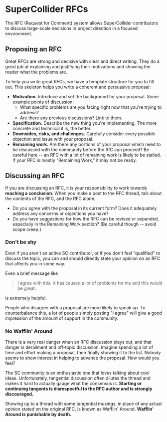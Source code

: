 # SuperCollider RFCs

The RFC (Request for Comment) system allows SuperCollider contributors to discuss large-scale decisions in project direction in a focused environment.

## Proposing an RFC

Great RFCs are strong and decisive with clear and direct writing. They do a great job at explaining and justifying their motivations and showing the reader what the problems are.

To help you write great RFCs, we have a template structure for you to fill out. This skeleton helps you write a coherent and persuasive proposal:

- **Motivation.** Introduce and set the background for your proposal. Some example points of discussion:
  - What specific problems are you facing right now that you're trying to address?
  - Are there any previous discussions? Link to them.
- **Specification.** Describe the new thing you're implementing. The more concrete and technical it is, the better.
- **Downsides, risks, and challenges.** Carefully consider every possible objection and issue with your proposal.
- **Remaining work.** Are there any portions of your proposal which need to be discussed with the community before the RfC can proceed? Be careful here -- an RFC with a lot of remaining work is likely to be stalled. If your RFC is mostly "Remaining Work," it may not be ready.

## Discussing an RFC


If you are discussing an RFC, it is your responsibility to work towards **reaching a conclusion**. When you make a post to the RFC thread, talk about the contents of the RFC, and the RFC alone.

- Do you agree with the proposal in its current form? Does it adequately address any concerns or objections you have?
- Do you have suggestions for how the RFC can be revised or expanded, especially in the Remaining Work section? (Be careful though -- avoid scope creep.)

### Don't be shy

Even if you aren't an active SC contributor, or if you don't feel "qualified" to discuss the topic, you can and should directly state your opinion on an RFC that affects you in some way.

Even a brief message like

> I agree with this. X has caused a lot of problems for me and this would be great.

is extremely helpful.

People who disagree with a proposal are more likely to speak up. To counterbalance this, a lot of people simply posting "I agree" will give a good impression of the amount of support in the community.

### No Wafflin' Around

There is a very real danger when an RFC discussion plays out, and that danger is derailment and off-topic discussion. Imagine spending a lot of time and effort making a proposal, then finally showing it to the list. Nobody seems to show interest in helping to advance the proposal. How would you feel?

The SC community is an enthusiastic one that loves talking about cool ideas. Unfortunately, tangential discussion often dilutes the thread and makes it hard to actually gauge what the consensus is. **Starting or continuing tangents is disrespectful to the RFC author and is strongly discouraged.**

Showing up to a thread with some tangential musings, in place of any actual opinion stated on the original RFC, is known as Wafflin' Around. **Wafflin' Around is punishable by death.**

